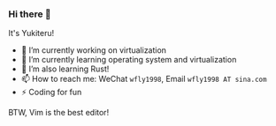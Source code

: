 ### Hi there 👋

It's Yukiteru!

- 🔭 I’m currently working on virtualization
- 🌱 I’m currently learning operating system and virtualization
- 🦀 I’m also learning Rust!
- 📫 How to reach me: WeChat `wfly1998`, Email `wfly1998 AT sina.com`
- ⚡ Coding for fun

BTW, Vim is the best editor!
